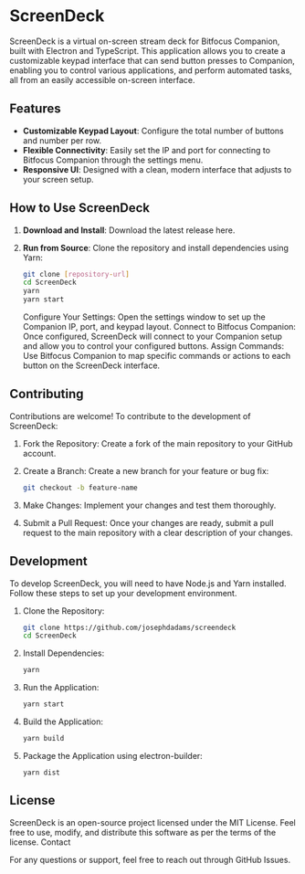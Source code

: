# ScreenDeck

ScreenDeck is a virtual on-screen stream deck for Bitfocus Companion, built with Electron and TypeScript. This application allows you to create a customizable keypad interface that can send button presses to Companion, enabling you to control various applications, and perform automated tasks, all from an easily accessible on-screen interface.

## Features

-   **Customizable Keypad Layout**: Configure the total number of buttons and number per row.
-   **Flexible Connectivity**: Easily set the IP and port for connecting to Bitfocus Companion through the settings menu.
-   **Responsive UI**: Designed with a clean, modern interface that adjusts to your screen setup.

## How to Use ScreenDeck

1. **Download and Install**: Download the latest release here.

1. **Run from Source**: Clone the repository and install dependencies using Yarn:

    ```bash
    git clone [repository-url]
    cd ScreenDeck
    yarn
    yarn start
    ```

    Configure Your Settings: Open the settings window to set up the Companion IP, port, and keypad layout.
    Connect to Bitfocus Companion: Once configured, ScreenDeck will connect to your Companion setup and allow you to control your configured buttons.
    Assign Commands: Use Bitfocus Companion to map specific commands or actions to each button on the ScreenDeck interface.

## Contributing

Contributions are welcome! To contribute to the development of ScreenDeck:

1. Fork the Repository: Create a fork of the main repository to your GitHub account.
1. Create a Branch: Create a new branch for your feature or bug fix:

    ```bash
    git checkout -b feature-name
    ```

1. Make Changes: Implement your changes and test them thoroughly.
1. Submit a Pull Request: Once your changes are ready, submit a pull request to the main repository with a clear description of your changes.

## Development

To develop ScreenDeck, you will need to have Node.js and Yarn installed. Follow these steps to set up your development environment.

1. Clone the Repository:

    ```bash
    git clone https://github.com/josephdadams/screendeck
    cd ScreenDeck
    ```

1. Install Dependencies:

    ```bash
    yarn
    ```

1. Run the Application:

    ```bash
    yarn start
    ```

1. Build the Application:

    ```bash
    yarn build
    ```

1. Package the Application using electron-builder:

    ```
    yarn dist
    ```

## License

ScreenDeck is an open-source project licensed under the MIT License. Feel free to use, modify, and distribute this software as per the terms of the license.
Contact

For any questions or support, feel free to reach out through GitHub Issues.
